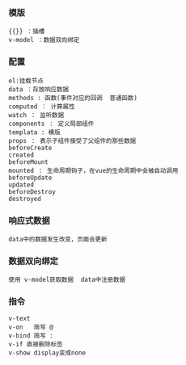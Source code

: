 ### 模版
    {{}} ：插槽
    v-model ：数据双向绑定
### 配置
    el:挂载节点
    data ：存放响应数据
    methods : 函数(事件对应的回调  普通函数)
    computed ： 计算属性
    watch ： 监听数据
    components ： 定义局部组件
    templata : 模版
    props ： 表示子组件接受了父组件的那些数据
    beforeCreate
    created
    beforeMount
    mounted ： 生命周期钩子，在vue的生命周期中会被自动调用
    beforeUpdate
    updated
    beforeDestroy
    destroyed
### 响应式数据
    data中的数据发生改变，页面会更新
    
### 数据双向绑定
    使用 v-model获取数据  data中注册数据

### 指令
    v-text
    v-on   简写 @
    v-bind 简写 :
    v-if 直接删除标签
    v-show display变成none